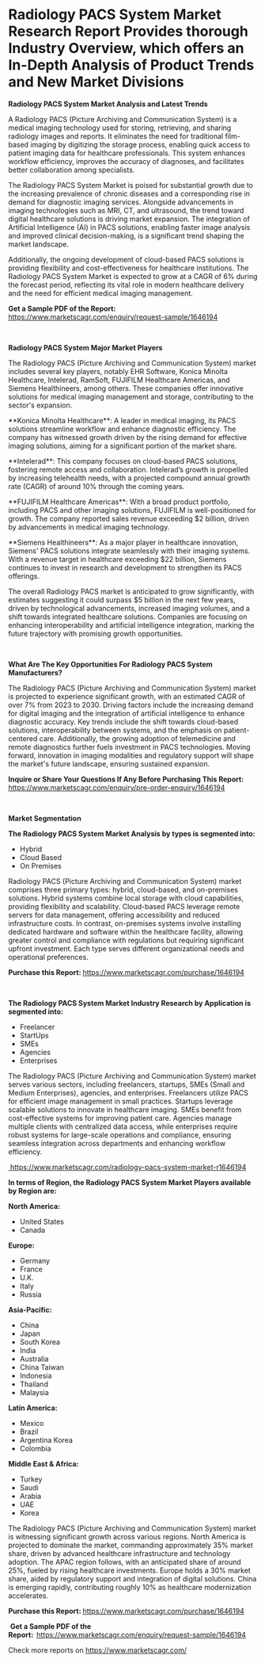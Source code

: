 <p><h1>Radiology PACS System Market Research Report Provides thorough Industry Overview, which offers an In-Depth Analysis of Product Trends and New Market Divisions</h1></p><p><strong>Radiology PACS System Market Analysis and Latest Trends</strong></p>
<p><p>A Radiology PACS (Picture Archiving and Communication System) is a medical imaging technology used for storing, retrieving, and sharing radiology images and reports. It eliminates the need for traditional film-based imaging by digitizing the storage process, enabling quick access to patient imaging data for healthcare professionals. This system enhances workflow efficiency, improves the accuracy of diagnoses, and facilitates better collaboration among specialists.</p><p>The Radiology PACS System Market is poised for substantial growth due to the increasing prevalence of chronic diseases and a corresponding rise in demand for diagnostic imaging services. Alongside advancements in imaging technologies such as MRI, CT, and ultrasound, the trend toward digital healthcare solutions is driving market expansion. The integration of Artificial Intelligence (AI) in PACS solutions, enabling faster image analysis and improved clinical decision-making, is a significant trend shaping the market landscape.</p><p>Additionally, the ongoing development of cloud-based PACS solutions is providing flexibility and cost-effectiveness for healthcare institutions. The Radiology PACS System Market is expected to grow at a CAGR of 6% during the forecast period, reflecting its vital role in modern healthcare delivery and the need for efficient medical imaging management.</p></p>
<p><strong>Get a Sample PDF of the Report:&nbsp;</strong> <a href="https://www.marketscagr.com/enquiry/request-sample/1646194?utm_campaign=3032&utm_medium=2&utm_source=Github&utm_content=ia&utm_term=11032025&utm_id=radiology-pacs-system">https://www.marketscagr.com/enquiry/request-sample/1646194</a></p>
<p>&nbsp;</p>
<p><strong>Radiology PACS System Major Market Players</strong></p>
<p><p>The Radiology PACS (Picture Archiving and Communication System) market includes several key players, notably EHR Software, Konica Minolta Healthcare, Intelerad, RamSoft, FUJIFILM Healthcare Americas, and Siemens Healthineers, among others. These companies offer innovative solutions for medical imaging management and storage, contributing to the sector's expansion.</p><p>**Konica Minolta Healthcare**: A leader in medical imaging, its PACS solutions streamline workflow and enhance diagnostic efficiency. The company has witnessed growth driven by the rising demand for effective imaging solutions, aiming for a significant portion of the market share.</p><p>**Intelerad**: This company focuses on cloud-based PACS solutions, fostering remote access and collaboration. Intelerad’s growth is propelled by increasing telehealth needs, with a projected compound annual growth rate (CAGR) of around 10% through the coming years.</p><p>**FUJIFILM Healthcare Americas**: With a broad product portfolio, including PACS and other imaging solutions, FUJIFILM is well-positioned for growth. The company reported sales revenue exceeding $2 billion, driven by advancements in medical imaging technology.</p><p>**Siemens Healthineers**: As a major player in healthcare innovation, Siemens' PACS solutions integrate seamlessly with their imaging systems. With a revenue target in healthcare exceeding $22 billion, Siemens continues to invest in research and development to strengthen its PACS offerings.</p><p>The overall Radiology PACS market is anticipated to grow significantly, with estimates suggesting it could surpass $5 billion in the next few years, driven by technological advancements, increased imaging volumes, and a shift towards integrated healthcare solutions. Companies are focusing on enhancing interoperability and artificial intelligence integration, marking the future trajectory with promising growth opportunities.</p></p>
<p>&nbsp;</p>
<p><strong>What Are The Key Opportunities For Radiology PACS System Manufacturers?</strong></p>
<p><p>The Radiology PACS (Picture Archiving and Communication System) market is projected to experience significant growth, with an estimated CAGR of over 7% from 2023 to 2030. Driving factors include the increasing demand for digital imaging and the integration of artificial intelligence to enhance diagnostic accuracy. Key trends include the shift towards cloud-based solutions, interoperability between systems, and the emphasis on patient-centered care. Additionally, the growing adoption of telemedicine and remote diagnostics further fuels investment in PACS technologies. Moving forward, innovation in imaging modalities and regulatory support will shape the market's future landscape, ensuring sustained expansion.</p></p>
<p><strong>Inquire or Share Your Questions If Any Before Purchasing This Report:</strong> <a href="https://www.marketscagr.com/enquiry/pre-order-enquiry/1646194?utm_campaign=3032&utm_medium=2&utm_source=Github&utm_content=ia&utm_term=11032025&utm_id=radiology-pacs-system">https://www.marketscagr.com/enquiry/pre-order-enquiry/1646194</a></p>
<p>&nbsp;</p>
<p><strong>Market Segmentation</strong></p>
<p><strong>The Radiology PACS System Market Analysis by types is segmented into:</strong></p>
<p><ul><li>Hybrid</li><li>Cloud Based</li><li>On Premises</li></ul></p>
<p><p>Radiology PACS (Picture Archiving and Communication System) market comprises three primary types: hybrid, cloud-based, and on-premises solutions. Hybrid systems combine local storage with cloud capabilities, providing flexibility and scalability. Cloud-based PACS leverage remote servers for data management, offering accessibility and reduced infrastructure costs. In contrast, on-premises systems involve installing dedicated hardware and software within the healthcare facility, allowing greater control and compliance with regulations but requiring significant upfront investment. Each type serves different organizational needs and operational preferences.</p></p>
<p><strong>Purchase this Report:&nbsp;</strong><a href="https://www.marketscagr.com/purchase/1646194?utm_campaign=3032&utm_medium=2&utm_source=Github&utm_content=ia&utm_term=11032025&utm_id=radiology-pacs-system">https://www.marketscagr.com/purchase/1646194</a></p>
<p>&nbsp;</p>
<p><strong>The Radiology PACS System Market Industry Research by Application is segmented into:</strong></p>
<p><ul><li>Freelancer</li><li>StartUps</li><li>SMEs</li><li>Agencies</li><li>Enterprises</li></ul></p>
<p><p>The Radiology PACS (Picture Archiving and Communication System) market serves various sectors, including freelancers, startups, SMEs (Small and Medium Enterprises), agencies, and enterprises. Freelancers utilize PACS for efficient image management in small practices. Startups leverage scalable solutions to innovate in healthcare imaging. SMEs benefit from cost-effective systems for improving patient care. Agencies manage multiple clients with centralized data access, while enterprises require robust systems for large-scale operations and compliance, ensuring seamless integration across departments and enhancing workflow efficiency.</p></p>
<p><a href="https://www.marketscagr.com/radiology-pacs-system-market-r1646194?utm_campaign=3032&utm_medium=2&utm_source=Github&utm_content=ia&utm_term=11032025&utm_id=radiology-pacs-system">&nbsp;https://www.marketscagr.com/radiology-pacs-system-market-r1646194</a></p>
<p><strong>In terms of Region, the Radiology PACS System Market Players available by Region are:</strong></p>
<p>
    <p> <strong> North America: </strong>
        <ul>
            <li>United States</li>
            <li>Canada</li>
        </ul>
        </p> 
    <p> <strong> Europe: </strong>
        <ul>
            <li>Germany</li>
            <li>France</li>
            <li>U.K.</li>
            <li>Italy</li>
            <li>Russia</li>
        </ul>
        </p> 
    <p> <strong> Asia-Pacific: </strong>
        <ul>
            <li>China</li>
            <li>Japan</li>
            <li>South Korea</li>
            <li>India</li>
            <li>Australia</li>
            <li>China Taiwan</li>
            <li>Indonesia</li>
            <li>Thailand</li>
            <li>Malaysia</li>
        </ul>
        </p> 
    <p> <strong> Latin America: </strong>
        <ul>
            <li>Mexico</li>
            <li>Brazil</li>
            <li>Argentina Korea</li>
            <li>Colombia</li>
        </ul>
        </p> 
    <p> <strong> Middle East & Africa: </strong>
        <ul>
            <li>Turkey</li>
            <li>Saudi</li>
            <li>Arabia</li>
            <li>UAE</li>
            <li>Korea</li>
        </ul>
    </p>
    </p>
<p><p>The Radiology PACS (Picture Archiving and Communication System) market is witnessing significant growth across various regions. North America is projected to dominate the market, commanding approximately 35% market share, driven by advanced healthcare infrastructure and technology adoption. The APAC region follows, with an anticipated share of around 25%, fueled by rising healthcare investments. Europe holds a 30% market share, aided by regulatory support and integration of digital solutions. China is emerging rapidly, contributing roughly 10% as healthcare modernization accelerates.</p></p>
<p><strong>Purchase this Report: </strong><a href="https://www.marketscagr.com/purchase/1646194?utm_campaign=3032&utm_medium=2&utm_source=Github&utm_content=ia&utm_term=11032025&utm_id=radiology-pacs-system">https://www.marketscagr.com/purchase/1646194</a></p>
<p>&nbsp;<strong>Get a Sample PDF of the Report:&nbsp;&nbsp;</strong><a href="https://www.marketscagr.com/enquiry/request-sample/1646194?utm_campaign=3032&utm_medium=2&utm_source=Github&utm_content=ia&utm_term=11032025&utm_id=radiology-pacs-system">https://www.marketscagr.com/enquiry/request-sample/1646194</a></p>
<p><strong></strong></p>
<p>Check more reports on <a href="https://www.marketscagr.com/?utm_campaign=3032&utm_medium=2&utm_source=Github&utm_content=ia&utm_term=11032025&utm_id=radiology-pacs-system">https://www.marketscagr.com/</a></p>